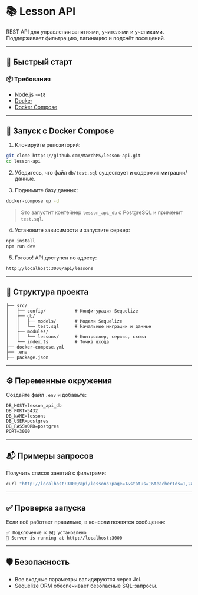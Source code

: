 # 📚 Lesson API

REST API для управления занятиями, учителями и учениками. Поддерживает фильтрацию, пагинацию и подсчёт посещений.

---

## 🚀 Быстрый старт

### 📦 Требования

- [Node.js](https://nodejs.org/) `>=18`
- [Docker](https://www.docker.com/)
- [Docker Compose](https://docs.docker.com/compose/)

---

## 🐳 Запуск с Docker Compose

1. Клонируйте репозиторий:

```bash
git clone https://github.com/MarchMS/lesson-api.git
cd lesson-api
```

2. Убедитесь, что файл `db/test.sql` существует и содержит миграции/данные.

3. Поднимите базу данных:

```bash
docker-compose up -d
```

> Это запустит контейнер `lesson_api_db` с PostgreSQL и применит `test.sql`.

4. Установите зависимости и запустите сервер:

```bash
npm install
npm run dev
```

5. Готово! API доступен по адресу:

```
http://localhost:3000/api/lessons
```

---

## 📂 Структура проекта

```
├── src/
│   ├── config/           # Конфигурация Sequelize
│   ├── db/
│   │   ├── models/       # Модели Sequelize
│   │   └── test.sql      # Начальные миграции и данные
│   ├── modules/
│   │   └── lessons/      # Контроллер, сервис, схема
│   └── index.ts          # Точка входа
├── docker-compose.yml
├── .env
├── package.json
```

---

## ⚙️ Переменные окружения

Создайте файл `.env` и добавьте:

```
DB_HOST=lesson_api_db
DB_PORT=5432
DB_NAME=lessons
DB_USER=postgres
DB_PASSWORD=postgres
PORT=3000
```

---

## 📬 Примеры запросов

Получить список занятий с фильтрами:

```bash
curl "http://localhost:3000/api/lessons?page=1&status=1&teacherIds=1,2&studentsCount=2,5"
```

---

## ✅ Проверка запуска

Если всё работает правильно, в консоли появятся сообщения:

```
✅ Подключение к БД установлено
🚀 Server is running at http://localhost:3000
```

---

## 🛡️ Безопасность

- Все входные параметры валидируются через Joi.
- Sequelize ORM обеспечивает безопасные SQL-запросы.